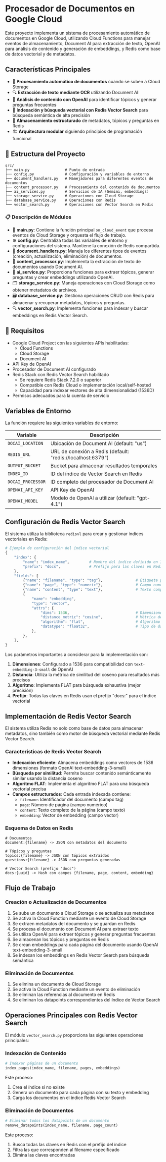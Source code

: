 # Procesador de Documentos en Google Cloud

Este proyecto implementa un sistema de procesamiento automático de documentos en Google Cloud, utilizando Cloud Functions para manejar eventos de almacenamiento, Document AI para extracción de texto, OpenAI para análisis de contenido y generación de embeddings, y Redis como base de datos vectorial y de metadatos.

## Características Principales

- 🔄 **Procesamiento automático de documentos** cuando se suben a Cloud Storage
- 🔍 **Extracción de texto mediante OCR** utilizando Document AI
- 🧠 **Análisis de contenido con OpenAI** para identificar tópicos y generar preguntas frecuentes
- 🔢 **Indexación y búsqueda vectorial con Redis Vector Search** para búsqueda semántica de alta precisión
- 💾 **Almacenamiento estructurado** de metadatos, tópicos y preguntas en Redis
- 🏗️ **Arquitectura modular** siguiendo principios de programación funcional

## 📁 Estructura del Proyecto
```
src/
├── main.py                # Punto de entrada 
├── config.py              # Configuración y variables de entorno
├── document_handlers.py   # Manejadores para diferentes eventos de documentos
├── content_processor.py   # Procesamiento del contenido de documentos
├── ai_services.py         # Servicios de IA (Gemini, embeddings)
├── storage_service.py     # Operaciones con Cloud Storage
├── database_service.py    # Operaciones con Redis
└── vector_search.py       # Operaciones con Vector Search en Redis
```

### 📋 Descripción de Módulos

- 🎯 **main.py**: Contiene la función principal `on_cloud_event` que procesa eventos de Cloud Storage y orquesta el flujo de trabajo.
- ⚙️ **config.py**: Centraliza todas las variables de entorno y configuraciones del sistema. Mantiene la conexión de Redis compartida.
- 📝 **document_handlers.py**: Maneja los diferentes tipos de eventos (creación, actualización, eliminación) de documentos.
- 📄 **content_processor.py**: Implementa la extracción de texto de documentos usando Document AI.
- 🤖 **ai_service.py**: Proporciona funciones para extraer tópicos, generar preguntas y crear embeddings utilizando OpenAI.
- 🗂️ **storage_service.py**: Maneja operaciones con Cloud Storage como obtener metadatos de archivos.
- 🗃️ **database_service.py**: Gestiona operaciones CRUD con Redis para almacenar y recuperar metadatos, tópicos y preguntas.
- 🔍 **vector_search.py**: Implementa funciones para indexar y buscar embeddings en Redis Vector Search.

## 🔧 Requisitos

- Google Cloud Project con las siguientes APIs habilitadas:
  - Cloud Functions
  - Cloud Storage
  - Document AI
- API Key de OpenAI
- Procesador de Document AI configurado
- Redis Stack con Redis Vector Search habilitado
  - Se requiere Redis Stack 7.2.0 o superior
  - Compatible con Redis Cloud o implementación local/self-hosted
  - Capacidad para indexar vectores de alta dimensionalidad (1536D)
- Permisos adecuados para la cuenta de servicio

## Variables de Entorno

La función requiere las siguientes variables de entorno:

| Variable | Descripción |
|----------|-------------|
| `DOCAI_LOCATION` | Ubicación de Document AI (default: "us") |
| `REDIS_URL` | URL de conexión a Redis (default: "redis://localhost:6379") |
| `OUTPUT_BUCKET` | Bucket para almacenar resultados temporales |
| `INDEX_ID` | ID del índice de Vector Search en Redis |
| `DOCAI_PROCESSOR` | ID completo del procesador de Document AI |
| `OPENAI_API_KEY` | API Key de OpenAI |
| `OPENAI_MODEL` | Modelo de OpenAI a utilizar (default: "gpt-4.1") |

## Configuración de Redis Vector Search

El sistema utiliza la biblioteca `redisvl` para crear y gestionar índices vectoriales en Redis:

```python
# Ejemplo de configuración del índice vectorial
{
    "index": {
        "name": "index_name",         # Nombre del índice definido en INDEX_ID
        "prefix": "docs",             # Prefijo para las claves en Redis
    },
    "fields": [
        {"name": "filename", "type": "tag"},               # Etiqueta para búsqueda exacta
        {"name": "page", "type": "numeric"},               # Campo numérico para paginación
        {"name": "content", "type": "text"},               # Texto completo para búsqueda fulltext
        {
            "name": "embedding",
            "type": "vector",
            "attrs": {
                "dims": 1536,                              # Dimensiones para embeddings de OpenAI
                "distance_metric": "cosine",               # Métrica de distancia
                "algorithm": "flat",                       # Algoritmo de búsqueda
                "datatype": "float32",                     # Tipo de datos
            },
        },
    ],
}
```

Los parámetros importantes a considerar para la implementación son:

1. **Dimensiones**: Configurado a 1536 para compatibilidad con `text-embedding-3-small` de OpenAI
2. **Distancia**: Utiliza la métrica de similitud del coseno para resultados más precisos
3. **Algoritmo**: Implementa FLAT para búsqueda exhaustiva (mejor precisión)
4. **Prefijo**: Todas las claves en Redis usan el prefijo "docs:" para el índice vectorial

## Implementación de Redis Vector Search

El sistema utiliza Redis no solo como base de datos para almacenar metadatos, sino también como motor de búsqueda vectorial mediante Redis Vector Search.

### Características de Redis Vector Search

- **Indexación eficiente**: Almacena embeddings como vectores de 1536 dimensiones (formato OpenAI text-embedding-3-small)
- **Búsqueda por similitud**: Permite buscar contenido semánticamente similar usando la distancia coseno
- **Algoritmo FLAT**: Implementa el algoritmo FLAT para una búsqueda vectorial precisa
- **Campos estructurados**: Cada entrada indexada contiene:
  - `filename`: Identificador del documento (campo tag)
  - `page`: Número de página (campo numérico)
  - `content`: Texto completo de la página (campo texto)
  - `embedding`: Vector de embedding (campo vector)

### Esquema de Datos en Redis

```
# Documentos
document:{filename} -> JSON con metadatos del documento

# Tópicos y preguntas
topics:{filename} -> JSON con tópicos extraídos
questions:{filename} -> JSON con preguntas generadas

# Vector Search (prefijo "docs")
docs:{uuid} -> Hash con campos {filename, page, content, embedding}
```

## Flujo de Trabajo

### Creación o Actualización de Documentos

1. Se sube un documento a Cloud Storage o se actualiza sus metadatos
2. Se activa la Cloud Function mediante un evento de Cloud Storage
3. Se extraen metadatos del documento y se guardan en Redis
4. Se procesa el documento con Document AI para extraer texto
5. Se utiliza OpenAI para extraer tópicos y generar preguntas frecuentes
6. Se almacenan los tópicos y preguntas en Redis
7. Se crean embeddings para cada página del documento usando OpenAI text-embedding-3-small
8. Se indexan los embeddings en Redis Vector Search para búsqueda semántica

### Eliminación de Documentos

1. Se elimina un documento de Cloud Storage
2. Se activa la Cloud Function mediante un evento de eliminación
3. Se eliminan las referencias al documento en Redis
4. Se eliminan los datapoints correspondientes del índice de Vector Search

## Operaciones Principales con Redis Vector Search

El módulo `vector_search.py` proporciona las siguientes operaciones principales:

### Indexación de Contenido

```python
# Indexar páginas de un documento
index_pages(index_name, filename, pages, embeddings)
```

Este proceso:
1. Crea el índice si no existe
2. Genera un documento para cada página con su texto y embedding
3. Carga los documentos en el índice Redis Vector Search


### Eliminación de Documentos

```python
# Eliminar todos los datapoints de un documento
remove_datapoints(index_name, filename, page_count)
```

Este proceso:
1. Busca todas las claves en Redis con el prefijo del índice
2. Filtra las que corresponden al filename especificado
3. Elimina las claves encontradas

